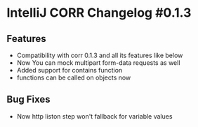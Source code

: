 <h1>IntelliJ CORR Changelog #0.1.3</h1>
<h2>Features</h2>
<ul>
    <li>Compatibility with corr 0.1.3 and all its features like below</li>
    <li>Now You can mock multipart form-data requests as well</li>
    <li>Added support for contains function</li>
    <li>functions can be called on objects now</li>
</ul>

<h2>Bug Fixes</h2>
<ul>
    <li>Now http liston step won't fallback for variable values</li>
</ul>